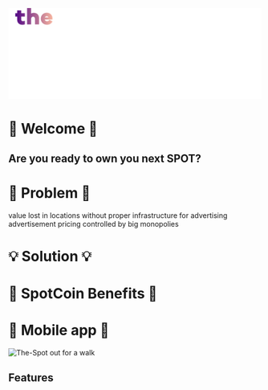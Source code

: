 ![](paper/logo_white.png)

# 👋 Welcome 👋

## Are you ready to own you next SPOT?

# 🚩 Problem 🚩

value lost in locations without proper infrastructure for advertising
advertisement pricing controlled by big monopolies

# 💡 Solution 💡

# 💸 SpotCoin Benefits 💸

# 📱 Mobile app 📱

![The-Spot out for a walk](https://i.imgur.com/jDnBlwV.png)

## Features
